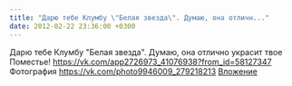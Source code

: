 ```yaml
---
title: "Дарю тебе Клумбу \"Белая звезда\". Думаю, она отличн..."
date: 2012-02-22 23:36:00 +0300
---
```


Дарю тебе Клумбу "Белая звезда". Думаю, она отлично украсит твое Поместье!
<a class="vk-attach" href="https://vk.com/app2726973_41076938?from_id=58127347">https://vk.com/app2726973_41076938?from_id=58127347</a>
Фотография
<a class="vk-attach" href="https://vk.com/photo9946009_279218213">https://vk.com/photo9946009_279218213</a>
<a class="vk-attach" href="https://vk.com/photo9946009_279218213">Вложение</a>
